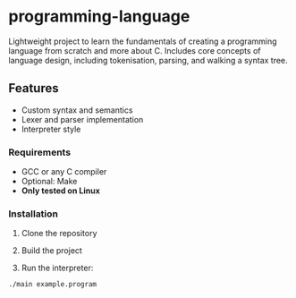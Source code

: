 # programming-language

Lightweight project to learn the fundamentals of creating a programming language from scratch and more about C. Includes core concepts of language design, including tokenisation, parsing, and walking a syntax tree.

## Features

- Custom syntax and semantics
- Lexer and parser implementation
- Interpreter style

### Requirements

- GCC or any C compiler
- Optional: Make
- **Only tested on Linux**

### Installation

1. Clone the repository

2. Build the project

3. Run the interpreter:
```bash
./main example.program
```
